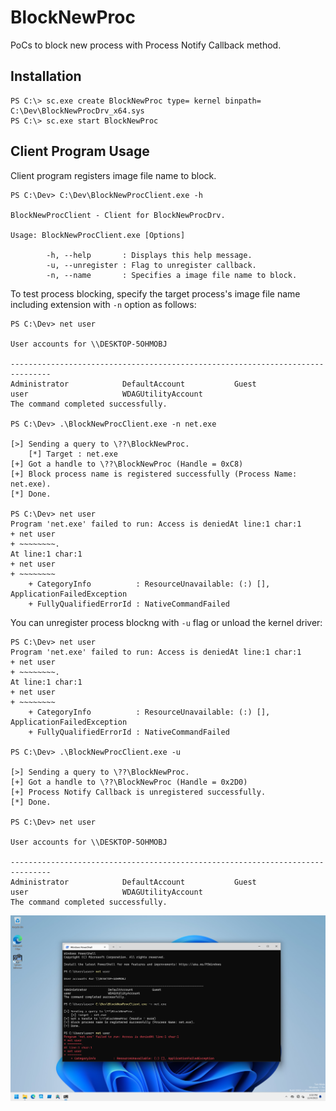# BlockNewProc

PoCs to block new process with Process Notify Callback method.

## Installation

```
PS C:\> sc.exe create BlockNewProc type= kernel binpath= C:\Dev\BlockNewProcDrv_x64.sys
PS C:\> sc.exe start BlockNewProc
```

## Client Program Usage

Client program registers image file name to block.

```
PS C:\Dev> C:\Dev\BlockNewProcClient.exe -h

BlockNewProcClient - Client for BlockNewProcDrv.

Usage: BlockNewProcClient.exe [Options]

        -h, --help       : Displays this help message.
        -u, --unregister : Flag to unregister callback.
        -n, --name       : Specifies a image file name to block.
```

To test process blocking, specify the target process's image file name including extension with `-n` option as follows:

```
PS C:\Dev> net user

User accounts for \\DESKTOP-5OHMOBJ

-------------------------------------------------------------------------------
Administrator            DefaultAccount           Guest
user                     WDAGUtilityAccount
The command completed successfully.

PS C:\Dev> .\BlockNewProcClient.exe -n net.exe

[>] Sending a query to \??\BlockNewProc.
    [*] Target : net.exe
[+] Got a handle to \??\BlockNewProc (Handle = 0xC8)
[+] Block process name is registered successfully (Process Name: net.exe).
[*] Done.

PS C:\Dev> net user
Program 'net.exe' failed to run: Access is deniedAt line:1 char:1
+ net user
+ ~~~~~~~~.
At line:1 char:1
+ net user
+ ~~~~~~~~
    + CategoryInfo          : ResourceUnavailable: (:) [], ApplicationFailedException
    + FullyQualifiedErrorId : NativeCommandFailed
```

You can unregister process blockng with `-u` flag or unload the kernel driver:

```
PS C:\Dev> net user
Program 'net.exe' failed to run: Access is deniedAt line:1 char:1
+ net user
+ ~~~~~~~~.
At line:1 char:1
+ net user
+ ~~~~~~~~
    + CategoryInfo          : ResourceUnavailable: (:) [], ApplicationFailedException
    + FullyQualifiedErrorId : NativeCommandFailed

PS C:\Dev> .\BlockNewProcClient.exe -u

[>] Sending a query to \??\BlockNewProc.
[+] Got a handle to \??\BlockNewProc (Handle = 0x2D0)
[+] Process Notify Callback is unregistered successfully.
[*] Done.

PS C:\Dev> net user

User accounts for \\DESKTOP-5OHMOBJ

-------------------------------------------------------------------------------
Administrator            DefaultAccount           Guest
user                     WDAGUtilityAccount
The command completed successfully.
```

![](./figures/BlockNewProc.png)